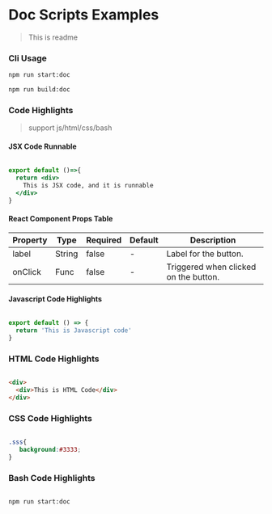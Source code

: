 # Doc Scripts Examples

> This is readme

### Cli Usage

```bash
npm run start:doc

npm run build:doc
```

### Code Highlights

> support js/html/css/bash

#### JSX Code Runnable

```jsx

export default ()=>{
  return <div>
    This is JSX code, and it is runnable
  </div>
}

```
#### React Component Props Table

<!-- BLOCK_START : COMPONENT_PROPS : ./src/Button.js -->
<table class=" PropsTable"><thead><tr><th class="PropsTable--property">Property</th><th class="PropsTable--type">Type</th><th class="PropsTable--required">Required</th><th class="PropsTable--default">Default</th><th width="40%" class="PropsTable--description">Description</th></tr></thead><tbody><tr><td>label</td><td>String</td><td>false</td><td><em>-</em></td><td>Label for the button.</td></tr><tr><td>onClick</td><td>Func</td><td>false</td><td><em>-</em></td><td>Triggered when clicked on the button.</td></tr></tbody></table>
<!-- BLOCK_END -->

#### Javascript Code Highlights

```javascript

export default () => {
  return 'This is Javascript code'
}

```

### HTML Code Highlights

```html

<div>
  <div>This is HTML Code</div>
</div>

```

### CSS Code Highlights

```css

.sss{
   background:#3333;
}

```

### Bash Code Highlights

```bash

npm run start:doc

```